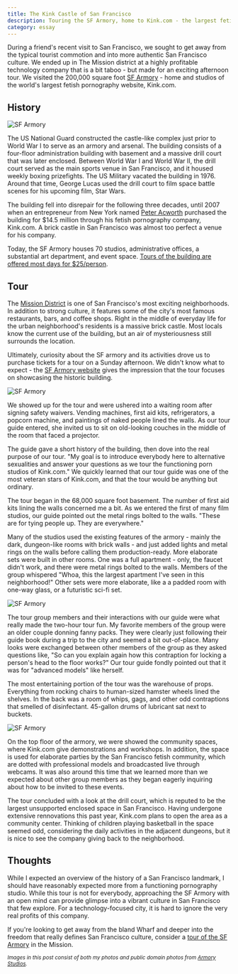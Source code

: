 ```yaml
---
title: The Kink Castle of San Francisco
description: Touring the SF Armory, home to Kink.com - the largest fetish pornography site in the world.
category: essay
---
```


During a friend's recent visit to San Francisco, we sought to get away from the typical tourist commotion and into more authentic San Francisco culture. We ended up in The Mission district at a highly profitable technology company that is a bit taboo - but made for an exciting afternoon tour. We visited the 200,000 square foot [SF Armory](http://en.wikipedia.org/wiki/San_Francisco_Armory) - home and studios of the world's largest fetish pornography website, Kink.com.

## History

<img src="/images/sf-armory/old.jpg" class="full" alt="SF Armory"/>

The US National Guard constructed the castle-like complex just prior to World War I to serve as an armory and arsenal. The building consists of a four-floor administration building with basement and a massive drill court that was later enclosed. Between World War I and World War II, the drill court served as the main sports venue in San Francisco, and it housed weekly boxing prizefights. The US Military vacated the building in 1976. Around that time, George Lucas used the drill court to film space battle scenes for his upcoming film, Star Wars. 

The building fell into disrepair for the following three decades, until 2007 when an entrepreneur from New York named [Peter Acworth](http://en.wikipedia.org/wiki/Peter_Acworth) purchased the building for $14.5 million through his fetish pornography company, Kink.com. A brick castle in San Francisco was almost too perfect a venue for his company. 

Today, the SF Armory houses 70 studios, administrative offices, a substantial art department, and event space. [Tours of the building are offered most days for $25/person](http://www.armorystudios.com/san-francisco-tours/). 


## Tour 

The [Mission District](http://en.wikipedia.org/wiki/Mission_District,_San_Francisco) is one of San Francisco's most exciting neighborhoods. In addition to strong culture, it features some of the city's most famous restaurants, bars, and coffee shops. Right in the middle of everyday life for the urban neighborhood's residents is a massive brick castle. Most locals know the current use of the building, but an air of mysteriousness still surrounds the location. 

Ultimately, curiosity about the SF armory and its activities drove us to purchase tickets for a tour on a Sunday afternoon. We didn't know what to expect - the [SF Armory website](http://www.armorystudios.com/san-francisco-tours/) gives the impression that the tour focuses on showcasing the historic building. 

<img src="/images/sf-armory/building.jpg" class="full" alt="SF Armory"/>

We showed up for the tour and were ushered into a waiting room after signing safety waivers. Vending machines, first aid kits, refrigerators, a popcorn machine, and paintings of naked people lined the walls. As our tour guide entered, she invited us to sit on old-looking couches in the middle of the room that faced a projector. 

The guide gave a short history of the building, then dove into the real purpose of our tour. "My goal is to introduce everybody here to alternative sexualities and answer your questions as we tour the functioning porn studios of Kink.com." We quickly learned that our tour guide was one of the most veteran stars of Kink.com, and that the tour would be anything but ordinary. 

The tour began in the 68,000 square foot basement. The number of first aid kits lining the walls concerned me a bit. As we entered the first of many film studios, our guide pointed out the metal rings bolted to the walls. "These are for tying people up. They are everywhere."

Many of the studios used the existing features of the armory - mainly the dark, dungeon-like rooms with brick walls - and just added lights and metal rings on the walls before calling them production-ready. More elaborate sets were built in other rooms. One was a full apartment - only, the faucet didn't work, and there were metal rings bolted to the walls. Members of the group whispered "Whoa, this the largest apartment I've seen in this neighborhood!" Other sets were more elaborate, like a a padded room with one-way glass, or a futuristic sci-fi set. 

<img src="/images/sf-armory/studio.jpg" class="full" alt="SF Armory"/>

The tour group members and their interactions with our guide were what really made the two-hour tour fun. My favorite members of the group were an older couple donning fanny packs. They were clearly just following their guide book during a trip to the city and seemed a bit out-of-place. Many looks were exchanged between other members of the group as they asked questions like, "So can you explain again how this contraption for locking a person's head to the floor works?" Our tour guide fondly pointed out that it was for "advanced models" like herself. 

The most entertaining portion of the tour was the warehouse of props. Everything from rocking chairs to human-sized hamster wheels lined the shelves. In the back was a room of whips, gags, and other odd contraptions that smelled of disinfectant. 45-gallon drums of lubricant sat next to buckets. 

<img src="/images/sf-armory/whips.jpg" class="full" alt="SF Armory"/>

On the top floor of the armory, we were showed the community spaces, where Kink.com give demonstrations and workshops. In addition, the space is used for elaborate parties by the San Francisco fetish community, which are dotted with professional models and broadcasted live through webcams. It was also around this time that we learned more than we expected about other group members as they began eagerly inquiring about how to be invited to these events. 

The tour concluded with a look at the drill court, which is reputed to be the largest unsupported enclosed space in San Francisco. Having undergone extensive rennovations this past year, Kink.com plans to open the area as a community center. Thinking of children playing basketball in the space seemed odd, considering the daily activities in the adjacent dungeons, but it is nice to see the company giving back to the neighborhood.

## Thoughts

While I expected an overview of the history of a San Francisco landmark, I should have reasonably expected more from a functioning pornography studio. While this tour is not for everybody, approaching the SF Armory with an open mind can provide glimpse into a vibrant culture in San Francisco that few explore. For a technology-focused city, it is hard to ignore the very real profits of this company. 

If you're looking to get away from the bland Wharf and deeper into the freedom that really defines San Francisco culture, consider a [tour of the SF Armory](www.armorystudios.com/san-francisco-tours/) in the Mission. 

<small>*Images in this post consist of both my photos and public domain photos from [Armory Studios](http://www.armorystudios.com/).*</small>
